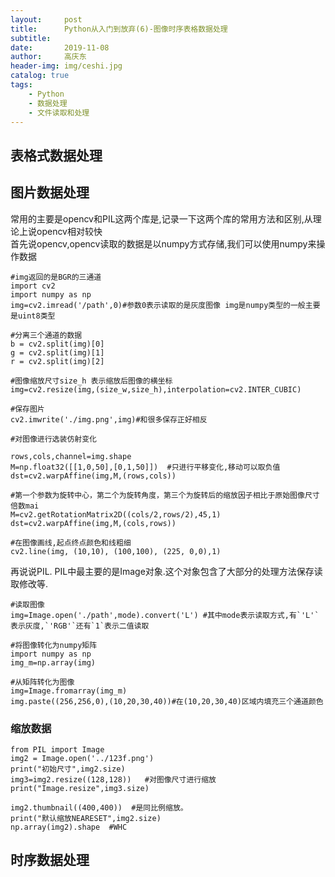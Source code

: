 ```yaml
---
layout:     post
title:      Python从入门到放弃(6)-图像时序表格数据处理
subtitle:   
date:       2019-11-08
author:     高庆东
header-img: img/ceshi.jpg
catalog: true
tags:
    - Python
    - 数据处理
    - 文件读取和处理
---
```


## 表格式数据处理
## 图片数据处理
常用的主要是opencv和PIL这两个库是,记录一下这两个库的常用方法和区别,从理论上说opencv相对较快  
首先说opencv,opencv读取的数据是以numpy方式存储,我们可以使用numpy来操作数据  
```
#img返回的是BGR的三通道
import cv2
import numpy as np
img=cv2.imread('/path',0)#参数0表示读取的是灰度图像 img是numpy类型的一般主要是uint8类型

```
```
#分离三个通道的数据
b = cv2.split(img)[0]
g = cv2.split(img)[1]
r = cv2.split(img)[2]
```
```
#图像缩放尺寸size_h 表示缩放后图像的横坐标
img=cv2.resize(img,(size_w,size_h),interpolation=cv2.INTER_CUBIC)
```

```
#保存图片
cv2.imwrite('./img.png',img)#和很多保存正好相反
```
```
#对图像进行选装仿射变化

rows,cols,channel=img.shape
M=np.float32([[1,0,50],[0,1,50]])  #只进行平移变化,移动可以取负值
dst=cv2.warpAffine(img,M,(rows,cols))

#第一个参数为旋转中心，第二个为旋转角度，第三个为旋转后的缩放因子相比于原始图像尺寸倍数mai
M=cv2.getRotationMatrix2D((cols/2,rows/2),45,1)
dst=cv2.warpAffine(img,M,(cols,rows))

#在图像画线,起点终点颜色和线粗细
cv2.line(img, (10,10), (100,100), (225, 0,0),1)
```
再说说PIL. PIL中最主要的是Image对象.这个对象包含了大部分的处理方法保存读取修改等.  
```
#读取图像
img=Image.open('./path',mode).convert('L') #其中mode表示读取方式,有`'L'`表示灰度,`'RGB'`还有`1`表示二值读取
```
```
#将图像转化为numpy矩阵
import numpy as np
img_m=np.array(img)

#从矩阵转化为图像
img=Image.fromarray(img_m)
img.paste((256,256,0),(10,20,30,40))#在(10,20,30,40)区域内填充三个通道颜色
```
### 缩放数据
```
from PIL import Image
img2 = Image.open('../123f.png')
print("初始尺寸",img2.size)
img3=img2.resize((128,128))   #对图像尺寸进行缩放
print("Image.resize",img3.size)

img2.thumbnail((400,400))  #是同比例缩放。
print("默认缩放NEARESET",img2.size)
np.array(img2).shape  #WHC
```
## 时序数据处理
